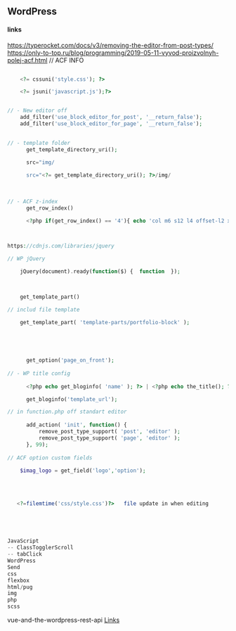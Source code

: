 ## WordPress

<!--![](../../img/)-->
#### links
https://typerocket.com/docs/v3/removing-the-editor-from-post-types/
https://only-to-top.ru/blog/programming/2019-05-11-vyvod-proizvolnyh-polej-acf.html // ACF INFO

```php

    <?= cssuni('style.css'); ?>

    <?= jsuni('javascript.js');?>

```

```php

// - New editor off
    add_filter('use_block_editor_for_post', '__return_false');
    add_filter('use_block_editor_for_page', '__return_false');

      
// - template folder
      get_template_directory_uri();

      src="img/
      
      src="<?= get_template_directory_uri(); ?>/img/
      
      
  
// - ACF z-index
      get_row_index()

      <?php if(get_row_index() == '4'){ echo 'col m6 s12 l4 offset-l2 xl4 offset-xl2'; }else{ echo 'col m6 s12 l4 xl4'; } ?>
      
```

```php

https://cdnjs.com/libraries/jquery

// WP jQuery

    jQuery(document).ready(function($) {  function  });

```
```php

      
    get_template_part()

// includ file template

    get_template_part( 'template-parts/portfolio-block' );
   
      
```

```php


      get_option('page_on_front'); 
      
// - WP title config
     
      <?php echo get_bloginfo( 'name' ); ?> | <?php echo the_title(); ?>

      get_bloginfo('template_url');

// in function.php off standart editor
     
      add_action( 'init', function() {
          remove_post_type_support( 'post', 'editor' );
          remove_post_type_support( 'page', 'editor' );
      }, 99);
      
// ACF option custom fields
   
    $imag_logo = get_field('logo','option'); 
    
    
    
    
   <?=filemtime('css/style.css')?>   file update in when editing


      
```


```php

JavaScript
-- ClassTogglerScroll
-- tabClick
WordPress
Send
css
flexbox
html/pug
img
php
scss

```

vue-and-the-wordpress-rest-api [Links](http://bionicteaching.com/vue-and-the-wordpress-rest-api/)
